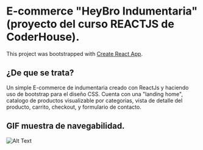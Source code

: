 # E-commerce "HeyBro Indumentaria" (proyecto del curso REACTJS de CoderHouse).

This project was bootstrapped with [Create React App](https://github.com/facebook/create-react-app).

## ¿De que se trata?

Un simple E-commerce de indumentaria creado con ReactJs y haciendo uso de bootstrap para el diseño CSS.
Cuenta con una "landing home", catalogo de productos visualizable por categorias, vista de detalle del producto, carrito, checkout, y formulario de contacto.

## GIF muestra de navegabilidad.

![Alt Text](https://i.ibb.co/3F6v2Lz/Animation.gif)